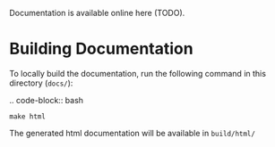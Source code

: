 Documentation is available online here (TODO).

# Building Documentation
To locally build the documentation, run the following command in this directory (`docs/`):

.. code-block:: bash

    make html

The generated html documentation will be available in `build/html/`
